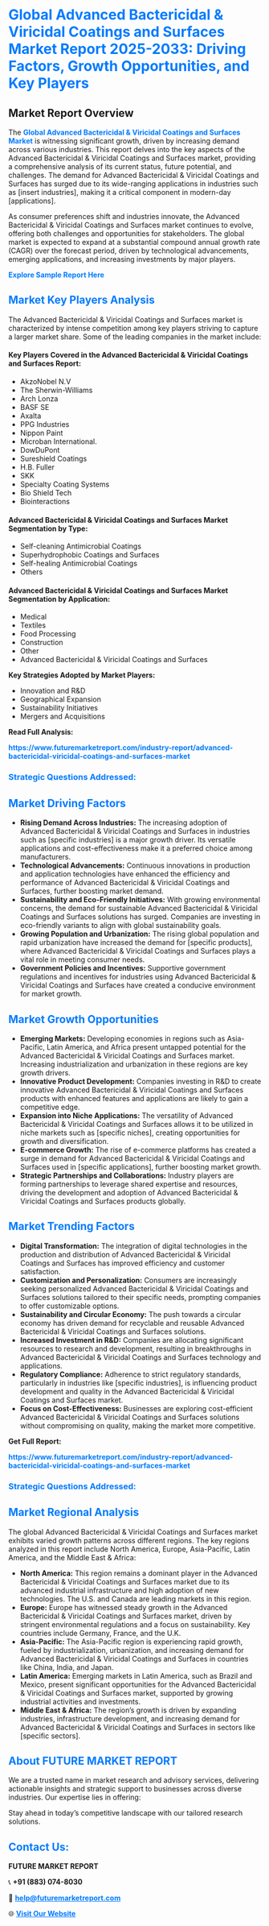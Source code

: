 <h1 style="color: #007BFF;">Global Advanced Bactericidal & Viricidal Coatings and Surfaces Market Report 2025-2033: Driving Factors, Growth Opportunities, and Key Players</h1>

<section id="overview">
<h2>Market Report Overview</h2>
<p>The <a href="https://www.futuremarketreport.com/industry-report/advanced-bactericidal-viricidal-coatings-and-surfaces-market" style="color: #007BFF; text-decoration: none;"><strong>Global Advanced Bactericidal & Viricidal Coatings and Surfaces Market</strong></a> is witnessing significant growth, driven by increasing demand across various industries. This report delves into the key aspects of the Advanced Bactericidal & Viricidal Coatings and Surfaces market, providing a comprehensive analysis of its current status, future potential, and challenges. The demand for Advanced Bactericidal & Viricidal Coatings and Surfaces has surged due to its wide-ranging applications in industries such as [insert industries], making it a critical component in modern-day [applications].</p>
<p>As consumer preferences shift and industries innovate, the Advanced Bactericidal & Viricidal Coatings and Surfaces market continues to evolve, offering both challenges and opportunities for stakeholders. The global market is expected to expand at a substantial compound annual growth rate (CAGR) over the forecast period, driven by technological advancements, emerging applications, and increasing investments by major players.</p>
</section>

<section id="overview">
<p><a href="https://www.futuremarketreport.com/request-sample/reportId=113484" style="color: #007BFF; text-decoration: none;"><strong>Explore Sample Report Here</strong></a></p>
</section>

<section id="key-players">
<h2 style="color: #007BFF;">Market Key Players Analysis</h2>
<p>The Advanced Bactericidal & Viricidal Coatings and Surfaces market is characterized by intense competition among key players striving to capture a larger market share. Some of the leading companies in the market include:</p>
<h4>Key Players Covered in the Advanced Bactericidal & Viricidal Coatings and Surfaces Report:</h4>
<ul><li>AkzoNobel N.V</li><li>The Sherwin-Williams</li><li>Arch Lonza</li><li>BASF SE</li><li>Axalta</li><li>PPG Industries</li><li>Nippon Paint</li><li>Microban International.</li><li>DowDuPont</li><li>Sureshield Coatings</li><li>H.B. Fuller</li><li>SKK</li><li>Specialty Coating Systems</li><li>Bio Shield Tech</li><li>Biointeractions</li></ul>
<h4>Advanced Bactericidal & Viricidal Coatings and Surfaces Market Segmentation by Type:</h4>
<ul><li>Self-cleaning Antimicrobial Coatings</li><li>Superhydrophobic Coatings and Surfaces</li><li>Self-healing Antimicrobial Coatings</li><li>Others</li></ul>

<h4>Advanced Bactericidal & Viricidal Coatings and Surfaces Market Segmentation by Application:</h4>
<ul><li>Medical</li><li>Textiles</li><li>Food Processing</li><li>Construction</li><li>Other</li><li>Advanced Bactericidal &amp; Viricidal Coatings and Surfaces</li></ul>
<p><strong>Key Strategies Adopted by Market Players:</strong></p>
<ul>
<li>Innovation and R&D</li>
<li>Geographical Expansion</li>
<li>Sustainability Initiatives</li>
<li>Mergers and Acquisitions</li>
</ul>
</section>

<section>
<p><strong>Read Full Analysis: </strong></p><a href="https://www.futuremarketreport.com/industry-report/advanced-bactericidal-viricidal-coatings-and-surfaces-market" style="color: #007BFF; text-decoration: none;"><strong>https://www.futuremarketreport.com/industry-report/advanced-bactericidal-viricidal-coatings-and-surfaces-market</strong></a>
<h3 style="color: #007BFF;">Strategic Questions Addressed:</h3>
</section>

<section id="driving-factors">
<h2 style="color: #007BFF;">Market Driving Factors</h2>
<ul>
<li><strong>Rising Demand Across Industries:</strong> The increasing adoption of Advanced Bactericidal & Viricidal Coatings and Surfaces in industries such as [specific industries] is a major growth driver. Its versatile applications and cost-effectiveness make it a preferred choice among manufacturers.</li>
<li><strong>Technological Advancements:</strong> Continuous innovations in production and application technologies have enhanced the efficiency and performance of Advanced Bactericidal & Viricidal Coatings and Surfaces, further boosting market demand.</li>
<li><strong>Sustainability and Eco-Friendly Initiatives:</strong> With growing environmental concerns, the demand for sustainable Advanced Bactericidal & Viricidal Coatings and Surfaces solutions has surged. Companies are investing in eco-friendly variants to align with global sustainability goals.</li>
<li><strong>Growing Population and Urbanization:</strong> The rising global population and rapid urbanization have increased the demand for [specific products], where Advanced Bactericidal & Viricidal Coatings and Surfaces plays a vital role in meeting consumer needs.</li>
<li><strong>Government Policies and Incentives:</strong> Supportive government regulations and incentives for industries using Advanced Bactericidal & Viricidal Coatings and Surfaces have created a conducive environment for market growth.</li>
</ul>
</section>

<section id="growth-opportunities">
<h2 style="color: #007BFF;">Market Growth Opportunities</h2>
<ul>
<li><strong>Emerging Markets:</strong> Developing economies in regions such as Asia-Pacific, Latin America, and Africa present untapped potential for the Advanced Bactericidal & Viricidal Coatings and Surfaces market. Increasing industrialization and urbanization in these regions are key growth drivers.</li>
<li><strong>Innovative Product Development:</strong> Companies investing in R&D to create innovative Advanced Bactericidal & Viricidal Coatings and Surfaces products with enhanced features and applications are likely to gain a competitive edge.</li>
<li><strong>Expansion into Niche Applications:</strong> The versatility of Advanced Bactericidal & Viricidal Coatings and Surfaces allows it to be utilized in niche markets such as [specific niches], creating opportunities for growth and diversification.</li>
<li><strong>E-commerce Growth:</strong> The rise of e-commerce platforms has created a surge in demand for Advanced Bactericidal & Viricidal Coatings and Surfaces used in [specific applications], further boosting market growth.</li>
<li><strong>Strategic Partnerships and Collaborations:</strong> Industry players are forming partnerships to leverage shared expertise and resources, driving the development and adoption of Advanced Bactericidal & Viricidal Coatings and Surfaces products globally.</li>
</ul>
</section>

<section id="trending-factors">
<h2 style="color: #007BFF;">Market Trending Factors</h2>
<ul>
<li><strong>Digital Transformation:</strong> The integration of digital technologies in the production and distribution of Advanced Bactericidal & Viricidal Coatings and Surfaces has improved efficiency and customer satisfaction.</li>
<li><strong>Customization and Personalization:</strong> Consumers are increasingly seeking personalized Advanced Bactericidal & Viricidal Coatings and Surfaces solutions tailored to their specific needs, prompting companies to offer customizable options.</li>
<li><strong>Sustainability and Circular Economy:</strong> The push towards a circular economy has driven demand for recyclable and reusable Advanced Bactericidal & Viricidal Coatings and Surfaces solutions.</li>
<li><strong>Increased Investment in R&D:</strong> Companies are allocating significant resources to research and development, resulting in breakthroughs in Advanced Bactericidal & Viricidal Coatings and Surfaces technology and applications.</li>
<li><strong>Regulatory Compliance:</strong> Adherence to strict regulatory standards, particularly in industries like [specific industries], is influencing product development and quality in the Advanced Bactericidal & Viricidal Coatings and Surfaces market.</li>
<li><strong>Focus on Cost-Effectiveness:</strong> Businesses are exploring cost-efficient Advanced Bactericidal & Viricidal Coatings and Surfaces solutions without compromising on quality, making the market more competitive.</li>
</ul>
</section>

<section>
<p><strong>Get Full Report: </strong></p><a href="https://www.futuremarketreport.com/industry-report/advanced-bactericidal-viricidal-coatings-and-surfaces-market" style="color: #007BFF; text-decoration: none;"><strong>https://www.futuremarketreport.com/industry-report/advanced-bactericidal-viricidal-coatings-and-surfaces-market</strong></a>
<h3 style="color: #007BFF;">Strategic Questions Addressed:</h3>
</section>


<section id="regional-analysis">
<h2 style="color: #007BFF;">Market Regional Analysis</h2>
<p>The global Advanced Bactericidal & Viricidal Coatings and Surfaces market exhibits varied growth patterns across different regions. The key regions analyzed in this report include North America, Europe, Asia-Pacific, Latin America, and the Middle East & Africa:</p>
<ul>
<li><strong>North America:</strong> This region remains a dominant player in the Advanced Bactericidal & Viricidal Coatings and Surfaces market due to its advanced industrial infrastructure and high adoption of new technologies. The U.S. and Canada are leading markets in this region.</li>
<li><strong>Europe:</strong> Europe has witnessed steady growth in the Advanced Bactericidal & Viricidal Coatings and Surfaces market, driven by stringent environmental regulations and a focus on sustainability. Key countries include Germany, France, and the U.K.</li>
<li><strong>Asia-Pacific:</strong> The Asia-Pacific region is experiencing rapid growth, fueled by industrialization, urbanization, and increasing demand for Advanced Bactericidal & Viricidal Coatings and Surfaces in countries like China, India, and Japan.</li>
<li><strong>Latin America:</strong> Emerging markets in Latin America, such as Brazil and Mexico, present significant opportunities for the Advanced Bactericidal & Viricidal Coatings and Surfaces market, supported by growing industrial activities and investments.</li>
<li><strong>Middle East & Africa:</strong> The region’s growth is driven by expanding industries, infrastructure development, and increasing demand for Advanced Bactericidal & Viricidal Coatings and Surfaces in sectors like [specific sectors].</li>
</ul>
</section>

<footer>
<h2 style="color: #007BFF;">About FUTURE MARKET REPORT</h2>
<p>We are a trusted name in market research and advisory services, delivering actionable insights and strategic support to businesses across diverse industries. Our expertise lies in offering:</p>

<p>Stay ahead in today’s competitive landscape with our tailored research solutions.</p>

<h2 style="color: #007BFF;">Contact Us:</h2>
<p><strong>FUTURE MARKET REPORT</strong></p>
<p>📞 <strong>+91 (883) 074-8030</strong></p>
<p>📧 <strong><a href="mailto:help@futuremarketreport.com" style="color: #007BFF;">help@futuremarketreport.com</a></strong></p>
<p>🌐 <strong><a href="https://www.futuremarketreport.com/" style="color: #007BFF;">Visit Our Website</a></strong></p>
</footer>